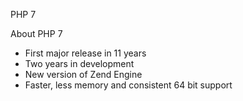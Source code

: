 PHP 7

About PHP 7
- First major release in 11 years
- Two years in development
- New version of Zend Engine
- Faster, less memory and consistent 64 bit support

